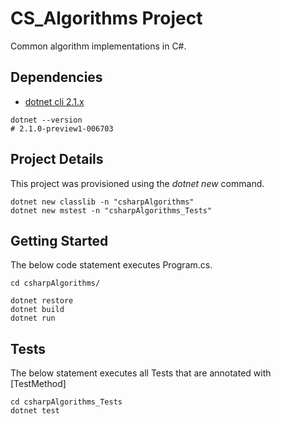 # CS_Algorithms Project
Common algorithm implementations in C#.

## Dependencies
* [dotnet cli 2.1.x](https://docs.microsoft.com/en-us/dotnet/core/tools/?tabs=netcore2x)
```
dotnet --version
# 2.1.0-preview1-006703
```

## Project Details
This project was provisioned using the _dotnet new_ command.
```
dotnet new classlib -n "csharpAlgorithms"
dotnet new mstest -n "csharpAlgorithms_Tests"
```

## Getting Started
The below code statement executes Program.cs.

```
cd csharpAlgorithms/

dotnet restore
dotnet build
dotnet run
```

## Tests
The below statement executes all Tests that are annotated with [TestMethod]

```
cd csharpAlgorithms_Tests
dotnet test
```